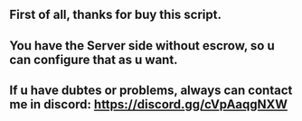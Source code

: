 ## First of all, thanks for buy this script.

## You have the Server side without escrow, so u can configure that as u want.
## If u have dubtes or problems, always can contact me in discord: https://discord.gg/cVpAaqgNXW